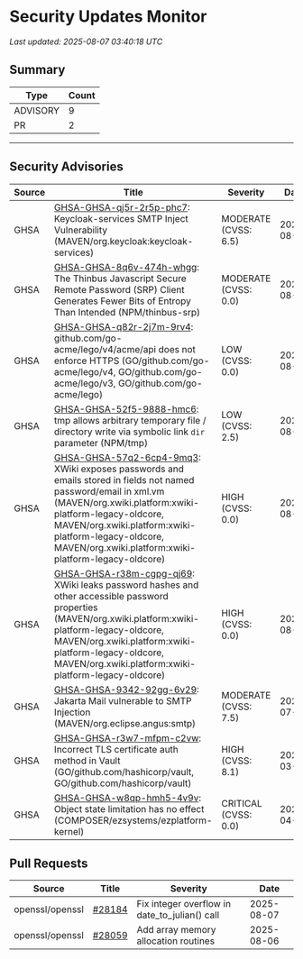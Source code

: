 # Security Updates Monitor

*Last updated: 2025-08-07 03:40:18 UTC*

## Summary
| Type | Count |
|------|-------|
| ADVISORY | 9 |
| PR | 2 |

---

## Security Advisories

| Source | Title | Severity | Date |
|--------|-------|----------|------|
| GHSA | [GHSA-GHSA-qj5r-2r5p-phc7](https://github.com/advisories/GHSA-qj5r-2r5p-phc7): Keycloak-services SMTP Inject Vulnerability (MAVEN/org.keycloak:keycloak-services) | MODERATE (CVSS: 6.5) | 2025-08-06 |
| GHSA | [GHSA-GHSA-8q6v-474h-whgg](https://github.com/advisories/GHSA-8q6v-474h-whgg): The Thinbus Javascript Secure Remote Password (SRP) Client Generates Fewer Bits of Entropy Than Intended (NPM/thinbus-srp) | MODERATE (CVSS: 0.0) | 2025-08-06 |
| GHSA | [GHSA-GHSA-q82r-2j7m-9rv4](https://github.com/advisories/GHSA-q82r-2j7m-9rv4): github.com/go-acme/lego/v4/acme/api does not enforce HTTPS (GO/github.com/go-acme/lego/v4, GO/github.com/go-acme/lego/v3, GO/github.com/go-acme/lego) | LOW (CVSS: 0.0) | 2025-08-06 |
| GHSA | [GHSA-GHSA-52f5-9888-hmc6](https://github.com/advisories/GHSA-52f5-9888-hmc6): tmp allows arbitrary temporary file / directory write via symbolic link `dir` parameter (NPM/tmp) | LOW (CVSS: 2.5) | 2025-08-06 |
| GHSA | [GHSA-GHSA-57q2-6cp4-9mq3](https://github.com/advisories/GHSA-57q2-6cp4-9mq3): XWiki exposes passwords and emails stored in fields not named password/email in xml.vm (MAVEN/org.xwiki.platform:xwiki-platform-legacy-oldcore, MAVEN/org.xwiki.platform:xwiki-platform-legacy-oldcore, MAVEN/org.xwiki.platform:xwiki-platform-legacy-oldcore) | HIGH (CVSS: 0.0) | 2025-08-05 |
| GHSA | [GHSA-GHSA-r38m-cgpg-qj69](https://github.com/advisories/GHSA-r38m-cgpg-qj69): XWiki leaks password hashes and other accessible password properties (MAVEN/org.xwiki.platform:xwiki-platform-legacy-oldcore, MAVEN/org.xwiki.platform:xwiki-platform-legacy-oldcore, MAVEN/org.xwiki.platform:xwiki-platform-legacy-oldcore) | HIGH (CVSS: 0.0) | 2025-08-05 |
| GHSA | [GHSA-GHSA-9342-92gg-6v29](https://github.com/advisories/GHSA-9342-92gg-6v29): Jakarta Mail vulnerable to SMTP Injection (MAVEN/org.eclipse.angus:smtp) | MODERATE (CVSS: 7.5) | 2025-07-21 |
| GHSA | [GHSA-GHSA-r3w7-mfpm-c2vw](https://github.com/advisories/GHSA-r3w7-mfpm-c2vw): Incorrect TLS certificate auth method in Vault (GO/github.com/hashicorp/vault, GO/github.com/hashicorp/vault) | HIGH (CVSS: 8.1) | 2024-03-04 |
| GHSA | [GHSA-GHSA-w8qp-hmh5-4v9v](https://github.com/advisories/GHSA-w8qp-hmh5-4v9v): Object state limitation has no effect (COMPOSER/ezsystems/ezplatform-kernel) | CRITICAL (CVSS: 0.0) | 2022-04-29 |

## Pull Requests

| Source | Title | Severity | Date |
|--------|-------|----------|------|
| openssl/openssl | [#28184](https://github.com/openssl/openssl/pull/28184) | Fix integer overflow in date_to_julian() call | 2025-08-07 |
| openssl/openssl | [#28059](https://github.com/openssl/openssl/pull/28059) | Add array memory allocation routines | 2025-08-06 |

